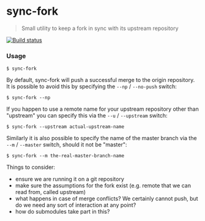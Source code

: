 # sync-fork
> Small utility to keep a fork in sync with its upstream repository

[![Build status](https://ci.appveyor.com/api/projects/status/3kv7irx44qka3vsn?svg=true)](https://ci.appveyor.com/project/daehlith/sync-fork)

### Usage

```
$ sync-fork
```

By default, sync-fork will push a successful merge to the origin repository. It is possible to avoid this by specifying the `--np` / `--no-push` switch:
```
$ sync-fork --np
```

If you happen to use a remote name for your upstream repository other than "upstream" you can specify this via the `--u` / `--upstream` switch:
```
$ sync-fork --upstream actual-upstream-name
```

Similarly it is also possible to specify the name of the master branch via the `--m` / `--master` switch, should it not be "master":
```
$ sync-fork --m the-real-master-branch-name
```

Things to consider:
- ensure we are running it on a git repository
- make sure the assumptions for the fork exist (e.g. remote that we can read from, called upstream)
- what happens in case of merge conflicts? We certainly cannot push, but do we need any sort of interaction at any point?
- how do submodules take part in this?
